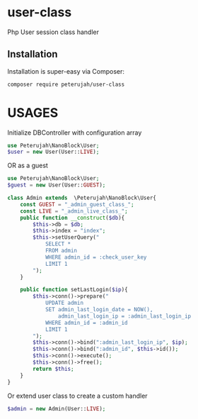 # user-class
Php User session class handler

## Installation

Installation is super-easy via Composer:
```md
composer require peterujah/user-class
```

# USAGES

Initialize DBController with configuration array

```php
use Peterujah\NanoBlock\User;
$user = new User(User::LIVE);
```

OR as a guest

```php
use Peterujah\NanoBlock\User;
$guest = new User(User::GUEST);
```


```php
class Admin extends  \Peterujah\NanoBlock\User{
    const GUEST = "_admin_guest_class_";
    const LIVE = "_admin_live_class_";
    public function __construct($db){
        $this->db = $db;
        $this->index = "index";
        $this->setUserQuery("
            SELECT *
            FROM admin 
            WHERE admin_id = :check_user_key
            LIMIT 1
        ");
    }

    public function setLastLogin($ip){
        $this->conn()->prepare("
            UPDATE admin
            SET admin_last_login_date = NOW(),
                admin_last_login_ip = :admin_last_login_ip  
            WHERE admin_id = :admin_id
            LIMIT 1
        ");
        $this->conn()->bind(":admin_last_login_ip", $ip);
        $this->conn()->bind(":admin_id", $this->id());
        $this->conn()->execute();		
        $this->conn()->free();
        return $this;
    }
}
```

Or extend user class to create a custom handler
```php
$admin = new Admin(User::LIVE);
```
